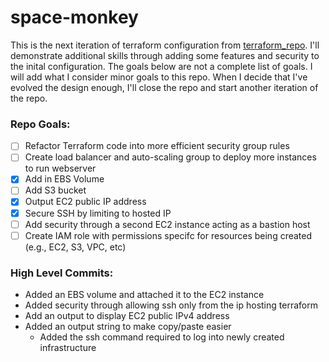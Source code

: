 # space-monkey
This is the next iteration of terraform configuration from [terraform_repo](https://github.com/james-cole2015/terraform_repo.git). I'll demonstrate additional skills through adding some features and security to the inital configuration. The goals below are not a complete list of goals. I will add what I consider minor goals to this repo. When I decide that I've evolved the design enough, I'll close the repo and start another iteration of the repo. 


### Repo Goals: 
- [ ] Refactor Terraform code into more efficient security group rules
- [ ] Create load balancer and auto-scaling group to deploy more instances to run webserver
- [x] Add in EBS Volume
- [ ] Add S3 bucket
- [x] Output EC2 public IP address
- [x] Secure SSH by limiting to hosted IP
- [ ] Add security through a second EC2 instance acting as a bastion host
- [ ] Create IAM role with permissions specifc for resources being created (e.g., EC2, S3, VPC, etc) 

### High Level Commits: 
- Added an EBS volume and attached it to the EC2 instance
- Added security through allowing ssh only from the ip hosting terraform
- Add an output to display EC2 public IPv4 address
- Added an output string to make copy/paste easier
  - Added the ssh command required to log into newly created infrastructure
